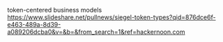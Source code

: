 token-centered business models
https://www.slideshare.net/pullnews/siegel-token-types?qid=876dce6f-e463-489a-8d39-a089206dcba0&v=&b=&from_search=1&ref=hackernoon.com